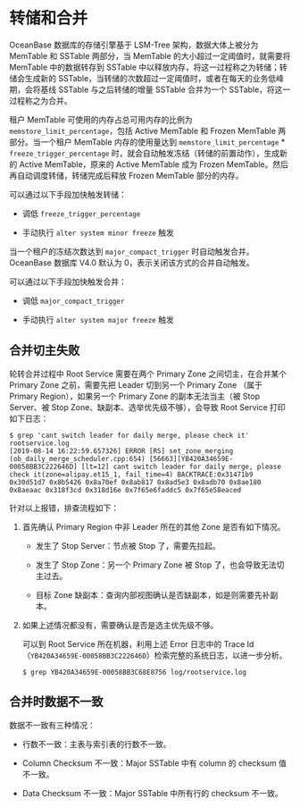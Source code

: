 # 转储和合并

OceanBase 数据库的存储引擎基于 LSM-Tree 架构，数据大体上被分为 MemTable 和 SSTable 两部分，当 MemTable 的大小超过一定阈值时，就需要将 MemTable 中的数据转存到 SSTable 中以释放内存，将这一过程称之为转储；转储会生成新的 SSTable，当转储的次数超过一定阈值时，或者在每天的业务低峰期，会将基线 SSTable 与之后转储的增量  SSTable 合并为一个 SSTable，将这一过程称之为合并。


租户 MemTable 可使用的内存占总可用内存的比例为 `memstore_limit_percentage`，包括 Active MemTable 和 Frozen MemTable 两部分。当一个租户 MemTable 内存的使用量达到 `memstore_limit_percentage` * `freeze_trigger_percentage` 时，就会自动触发冻结（转储的前置动作），生成新的 Active MemTable，原来的 Active MemTable 成为 Frozen MemTable。然后再自动调度转储，转储完成后释放 Frozen MemTable 部分的内存。

可以通过以下手段加快触发转储：

* 调低 `freeze_trigger_percentage`

* 手动执行 `alter system minor freeze` 触发

当一个租户的冻结次数达到 `major_compact_trigger` 时自动触发合并。OceanBase 数据库 V4.0 默认为 0，表示关闭该方式的合并自动触发。

可以通过以下手段加快触发合并：

* 调低 `major_compact_trigger`

* 手动执行 `alter system major freeze` 触发

## 合并切主失败

轮转合并过程中 Root Service 需要在两个 Primary Zone 之间切主，在合并某个 Primary Zone 之前，需要先把 Leader 切到另一个 Primary Zone （属于 Primary Region），如果另一个 Primary Zone 的副本无法当主（被 Stop Server、被 Stop Zone、缺副本、选举优先级不够），会导致 Root Service 打印如下日志：

```
$ grep 'cant switch leader for daily merge, please check it' rootservice.log
[2019-08-14 16:22:59.657326] ERROR [RS] set_zone_merging (ob_daily_merge_scheduler.cpp:654) [56663][YB420A34659E-00058BB3C222646D] [lt=12] cant switch leader for daily merge, please check it(zone=alipay.et15_1, fail_time=4) BACKTRACE:0x31471b9 0x30d51d7 0x8b5426 0x8a70ef 0x8ab817 0x8ad5e3 0x8adb70 0x8ae180 0x8aeaac 0x318f3cd 0x318d16e 0x7f65e6faddc5 0x7f65e58eaced
```

针对以上报错，排查流程如下：

1. 首先确认 Primary Region 中非 Leader 所在的其他 Zone 是否有如下情况。

    * 发生了 Stop Server：节点被 Stop 了，需要先拉起。
    
    * 发生了 Stop Zone：另一个 Primary Zone 被 Stop 了，也会导致无法切主过去。
    
    * 目标 Zone 缺副本：查询内部视图确认是否缺副本，如是则需要先补副本。

2. 如果上述情况都没有，需要确认是否是选主优先级不够。

    可以到 Root Service 所在机器，利用上述 Error 日志中的 Trace Id（`YB420A34659E-00058BB3C222646D`）检索完整的系统日志，以进一步分析。

    ```
    $ grep YB420A34659E-00058BB3C68E8756 log/rootservice.log
    ```

## 合并时数据不一致

数据不一致有三种情况：

* 行数不一致：主表与索引表的行数不一致。

* Column Checksum 不一致：Major SSTable 中有 column 的 checksum 值不一致。

* Data Checksum 不一致：Major SSTable 中所有行的 checksum 不一致。


